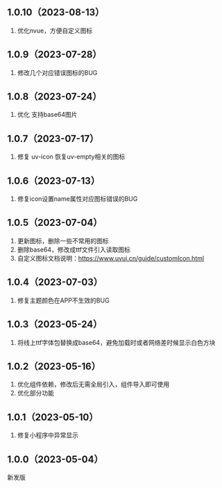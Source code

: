 ## 1.0.10（2023-08-13）
1. 优化nvue，方便自定义图标
## 1.0.9（2023-07-28）
1. 修改几个对应错误图标的BUG
## 1.0.8（2023-07-24）
1. 优化 支持base64图片
## 1.0.7（2023-07-17）
1. 修复  uv-icon 恢复uv-empty相关的图标
## 1.0.6（2023-07-13）
1. 修复icon设置name属性对应图标错误的BUG
## 1.0.5（2023-07-04）
1. 更新图标，删除一些不常用的图标
2. 删除base64，修改成ttf文件引入读取图标
3. 自定义图标文档说明：https://www.uvui.cn/guide/customIcon.html
## 1.0.4（2023-07-03）
1. 修复主题颜色在APP不生效的BUG
## 1.0.3（2023-05-24）
1. 将线上ttf字体包替换成base64，避免加载时或者网络差时候显示白色方块
## 1.0.2（2023-05-16）
1. 优化组件依赖，修改后无需全局引入，组件导入即可使用
2. 优化部分功能
## 1.0.1（2023-05-10）
1. 修复小程序中异常显示
## 1.0.0（2023-05-04）
新发版
